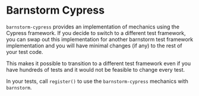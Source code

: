 # Barnstorm Cypress

`barnstorm-cypress` provides an implementation of mechanics using the Cypress framework.  If you decide to switch to a different test framework, you can swap out this implementation for another barnstorm test framework implementation and you will have minimal changes (if any) to the rest of your test code.

This makes it possible to transition to a different test framework even if you have hundreds of tests and it would not be feasible to change every test.

In your tests, call `register()` to use the `barnstorm-cypress` mechanics with `barnstorm`.
